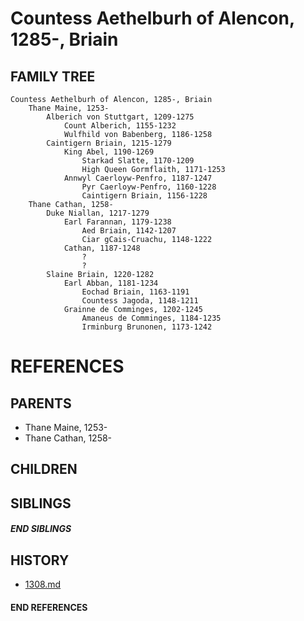 # Countess Aethelburh of Alencon, 1285-, Briain

## FAMILY TREE
```
Countess Aethelburh of Alencon, 1285-, Briain
    Thane Maine, 1253-
        Alberich von Stuttgart, 1209-1275
            Count Alberich, 1155-1232
            Wulfhild von Babenberg, 1186-1258
        Caintigern Briain, 1215-1279
            King Abel, 1190-1269
                Starkad Slatte, 1170-1209
                High Queen Gormflaith, 1171-1253
            Annwyl Caerloyw-Penfro, 1187-1247
                Pyr Caerloyw-Penfro, 1160-1228
                Caintigern Briain, 1156-1228
    Thane Cathan, 1258-
        Duke Niallan, 1217-1279
            Earl Farannan, 1179-1238
                Aed Briain, 1142-1207
                Ciar gCais-Cruachu, 1148-1222
            Cathan, 1187-1248
                ?
                ?
        Slaine Briain, 1220-1282
            Earl Abban, 1181-1234
                Eochad Briain, 1163-1191
                Countess Jagoda, 1148-1211
            Grainne de Comminges, 1202-1245
                Amaneus de Comminges, 1184-1235
                Irminburg Brunonen, 1173-1242
```

# REFERENCES

## PARENTS 
* Thane Maine, 1253-
* Thane Cathan, 1258-

## CHILDREN 

## SIBLINGS

##### END SIBLINGS  
## HISTORY
* [1308.md](../h/1308.md)

#### END REFERENCES
